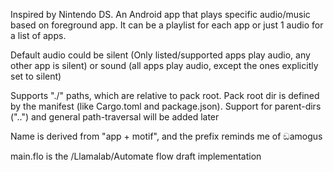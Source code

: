 Inspired by Nintendo DS. An Android app that plays specific audio/music based on foreground app. It can be a playlist for each app or just 1 audio for a list of apps.

Default audio could be silent (Only listed/supported apps play audio, any other app is silent) or sound (all apps play audio, except the ones explicitly set to silent)

Supports "./" paths, which are relative to pack root. Pack root dir is defined by the manifest (like Cargo.toml and package.json). Support for parent-dirs ("..") and general path-traversal will be added later

Name is derived from "app + motif", and the prefix reminds me of ඞamogus

main.flo is the /Llamalab/Automate flow draft implementation
